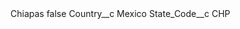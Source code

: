 <?xml version="1.0" encoding="UTF-8"?>
<CustomMetadata xmlns="http://soap.sforce.com/2006/04/metadata" xmlns:xsi="http://www.w3.org/2001/XMLSchema-instance" xmlns:xsd="http://www.w3.org/2001/XMLSchema">
    <label>Chiapas</label>
    <protected>false</protected>
    <values>
        <field>Country__c</field>
        <value xsi:type="xsd:string">Mexico</value>
    </values>
    <values>
        <field>State_Code__c</field>
        <value xsi:type="xsd:string">CHP</value>
    </values>
</CustomMetadata>
